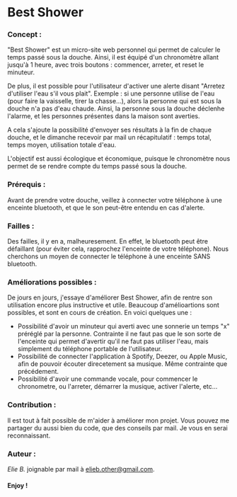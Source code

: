 # Best Shower


### Concept :
"Best Shower" est un micro-site web personnel qui permet de calculer le temps passé sous la douche. Ainsi, il est équipé d'un chronomètre allant jusqu'à 1 heure, avec trois boutons : commencer, arreter, et reset le minuteur.

De plus, il est possible pour l'utilisateur d'activer une alerte disant "Arretez d'utiliser l'eau s'il vous plait". Exemple : si une personne utilise de l'eau (pour faire la vaisselle, tirer la chasse...), alors la personne qui est sous la douche n'a pas d'eau chaude. Ainsi, la personne sous la douche déclenhe l'alarme, et les personnes présentes dans la maison sont averties.

A cela s'ajoute la possibilité d'envoyer ses résultats à la fin de chaque douche, et le dimanche recevoir par mail un récapitulatif : temps total, temps moyen, utilisation totale d'eau.

L'objectif est aussi écologique et économique, puisque le chronomètre nous permet de se rendre compte du temps passé sous la douche.



### Prérequis :
Avant de prendre votre douche, veillez à connecter votre téléphone à une enceinte bluetooth, et que le son peut-être entendu en cas d'alerte.

### Failles :
Des failles, il y en a, malheuresement. En effet, le bluetooth peut être défaillant (pour éviter cela, rapprochez l'enceinte de votre téléphone). Nous cherchons un moyen de connecter le téléphone à une enceinte SANS bluetooth.

### Améliorations possibles :
De jours en jours, j'essaye d'améliorer Best Shower, afin de rentre son utilisation encore plus instructive et utile. Beaucoup d'amélioartions sont possibles, et sont en cours de création. En voici quelques une : 

- Possibilité d'avoir un minuteur qui averti avec une sonnerie un temps "x" préréglé par la personne. Contrainte il ne faut pas que le son sorte de l'enceinte qui permet d'avertir qu'il ne faut pas utiliser l'eau, mais simplement du téléphone portable de l'utilisateur.
- Possibilité de connecter l'application à Spotify, Deezer, ou Apple Music, afin de pouvoir écouter direcetement sa musique. Même contrainte que précédement. 
- Possibilité d'avoir une commande vocale, pour commencer le chronometre, ou l'arreter, démarrer la musique, activer l'alerte, etc...

### Contribution :
Il est tout à fait possible de m'aider à améliorer mon projet. Vous pouvez me partager du aussi bien du code, que des conseils par mail. Je vous en serai reconnaissant.

### Auteur :
*Elie B.* joignable par mail à elieb.other@gmail.com.


#### Enjoy !

